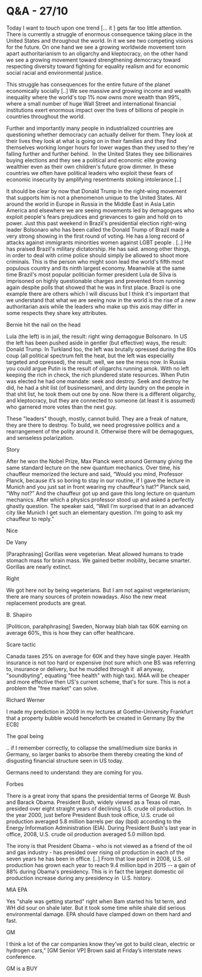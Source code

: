 # Q&A - 27/10

Today I want to touch upon one trend [... it ] gets far too little attention. There is currently a struggle of enormous consequence taking place in the United States and throughout the world. In it we see two competing visions for the future. On one hand we see a growing worldwide movement torn apart authoritarianism to an oligarchy and kleptocracy, on the other hand we see a growing movement toward strengthening democracy toward respecting diversity toward fighting for equality realism and for economic social racial and environmental justice.

This struggle has consequences for the entire future of the planet economically socially [..] We see massive and growing income and wealth inequality where the world's top 1% now owns more wealth than 99%, where a small number of huge Wall Street and international financial institutions exert enormous impact over the lives of billions of people in countries throughout the world.

Further and importantly many people in industrialized countries are questioning whether democracy can actually deliver for them. They look at their lives they look at what is going on in their families and they find themselves working longer hours for lower wages than they used to they're falling further and further behind.  In the United States they see billionaires buying elections and they see a political and economic elite growing wealthier even as their own children's future grow dimmer. In these countries we often have political leaders who exploit these fears of economic insecurity by amplifying resentments stoking intolerance [..]

It should be clear by now that Donald Trump in the right-wing movement that supports him is not a phenomenon unique to the United States. All around the world in Europe in Russia in the Middle East in Asia Latin America and elsewhere we are seeing movements led by demagogues who exploit people's fears prejudices and grievances to gain and hold on to power. Just this past weekend in Brazil's presidential election right-wing leader Bolsonaro who has been called the Donald Trump of Brazil made a very strong showing in the first round of voting. He has a long record of attacks against immigrants minorities women against LGBT people . [..] He has praised Brazil's military dictatorship. He has said. among other things, in order to deal with crime police should simply be allowed to shoot more criminals. This is the person who might soon lead the world's fifth most populous country and its ninth largest economy. Meanwhile at the same time Brazil's most popular politician former president Lula de Silva is imprisoned on highly questionable charges and prevented from running again despite polls that showed that he was in first place. Brazil is one example there are others which I will discuss but I think it's important that we understand that what we are seeing now in the world is the rise of a new authoritarian axis while the leaders who make up this axis may differ in some respects they share key attributes.

Bernie hit the nail on the head

Lula (the left) is in jail, the result: right wing demagogue Bolsonaro. In US the left has been pushed aside in gentler (but effective) ways, the result: Donald Trump. In Turkland too, the left was brutally opressed during the 80s coup (all political spectrum felt the heat, but the left was especiallly targeted and opressed), the result: well, we see the mess now. In Russia you could argue Putin is the result of oligarchs running amok. With no left keeping the rich in check, the rich plundered state resources. When Putin was elected he had one mandate: seek and destroy. Seek and destroy he did, he had a shit list (of businessman), and dirty laundry on the people in that shit list, he took them out one by one. Now there is a different oligarchy, and kleptocracy, but they are connected to someone (at least it is assumed) who garnered more votes than the next guy.

These "leaders" though, mostly, cannot build. They are a freak of nature, they are there to destroy. To build, we need progressive politics and a rearrangement of the polity around it. Otherwise there will be demagogues, and senseless polarization.

Story

After he won the Nobel Prize, Max Planck went around Germany giving the same standard lecture on the new quantum mechanics. Over time, his chauffeur memorized the lecture and said, “Would you mind, Professor Planck, because it’s so boring to stay in our routine, if I gave the lecture in Munich and you just sat in front wearing my chauffeur’s hat?” Planck said, “Why not?” And the chauffeur got up and gave this long lecture on quantum mechanics. After which a physics professor stood up and asked a perfectly ghastly question. The speaker said, “Well I’m surprised that in an advanced city like Munich I get such an elementary question. I’m going to ask my chauffeur to reply.”

Nice

De Vany

[Paraphrasing] Gorillas were vegeterian. Meat allowed humans to trade stomach mass for brain mass. We gained better mobility, became smarter. Gorillas are nearly extinct.

Right

We got here not by being vegeterians. But I am not against vegeterianism; there are many sources of protein nowadays. Also the new meat replacement products are great.

B. Shapiro

[Politicon, parahphrasing] Sweden, Norway blah blah tax 60K earning on average 60%, this is how they can offer healthcare.

Scare tactic

Canada taxes 25% on average for 60K and they have single payer. Health insurance is not too hard or expensive (not sure which one BS was referring to, insurance or delivery, but he muddled through it  all anyway, "soundbyting", equating "free health" with high tax). M4A will be cheaper and more effective then US's current scheme, that's for sure. This is not a problem the "free market" can solve.

Richard Werner

I made my prediction in 2009 in my lectures at Goethe-University Frankfurt that a property bubble would henceforth be created in Germany [by the ECB]

The goal being

.. if I remember correctly, to collapse the small/medium size banks in Germany, so larger banks to absorbe them thereby creating the kind of disgusting financial structure seen in US today.

Germans need to understand: they are coming for you.

Forbes

There is a great irony that spans the presidential terms of George W. Bush and Barack Obama. President Bush, widely viewed as a Texas oil man, presided over eight straight years of declining U.S. crude oil production. In the year 2000, just before President Bush took office, U.S. crude oil production averaged 5.8 million barrels per day (bpd) according to the Energy Information Administration (EIA). During President Bush's last year in office, 2008, U.S. crude oil production averaged 5.0 million bpd.

The irony is that President Obama - who is not viewed as a friend of the oil and gas industry - has presided over rising oil production in each of the seven years he has been in office. [..] From that low point in 2008, U.S. oil production has grown each year to reach 9.4 million bpd in 2015 -- a gain of 88% during Obama's presidency. This is in fact the largest domestic oil production increase during any presidency in  U.S. history.

MIA EPA

Yes "shale was getting started" right when Bam started his 1st term, and WH did sour on shale later. But it took some time while shale did serious environmental damage. EPA should have clamped down on them hard and fast.

GM

I think a lot of the car companies know they’ve got to build clean, electric or hydrogen cars,” [GM Senior VP] Brown said at Friday’s interstate news conference.

GM is a BUY















